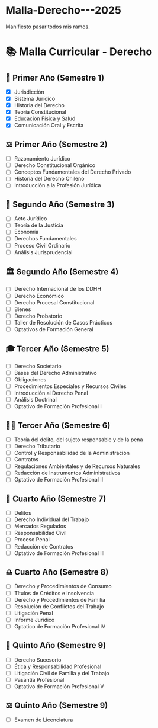 # Malla-Derecho---2025
Manifiesto pasar todos mis ramos.
# 📚 Malla Curricular - Derecho


## 🧩 Primer Año (Semestre 1)

- [X] Jurisdicción  
- [X] Sistema Jurídico  
- [X] Historia del Derecho 
- [X] Teoría Constitucional  
- [X] Educación Física y Salud
- [X] Comunicación Oral y Escrita 

## ⚖️ Primer Año (Semestre 2)

- [ ] Razonamiento Jurídico  
- [ ] Derecho Constitucional Orgánico  
- [ ] Conceptos Fundamentales del Derecho Privado  
- [ ] Historia del Derecho Chileno  
- [ ] Introducción a la Profesión Jurídica   

## 📘 Segundo Año (Semestre 3)

- [ ] Acto Jurídico
- [ ] Teoría de la Justicia  
- [ ] Economía  
- [ ] Derechos Fundamentales
- [ ] Proceso Civil Ordinario
- [ ] Análisis Jurisprudencial 

## 🏛️ Segundo Año (Semestre 4)

- [ ] Derecho Internacional de los DDHH
- [ ] Derecho Económico 
- [ ] Derecho Procesal Constitucional 
- [ ] Bienes
- [ ] Derecho Probatorio
- [ ] Taller de Resolución de Casos Prácticos
- [ ] Optativos de Formación General

## 🎓 Tercer Año (Semestre 5)

- [ ] Derecho Societario
- [ ] Bases del Derecho Administrativo 
- [ ] Obligaciones
- [ ] Procedimientos Especiales y Recursos Civiles
- [ ] Introducción al Derecho Penal
- [ ] Análisis Doctrinal
- [ ] Optativo de Formación Profesional I

## 👩‍⚖️ Tercer Año (Semestre 6) 
- [ ] Teoría del delito, del sujeto responsable y de la pena
- [ ] Derecho Tributario
- [ ] Control y Responsabilidad de la Administración
- [ ] Contratos
- [ ] Regulaciones Ambientales y de Recursos Naturales
- [ ] Redacción de Instrumentos Administrativos
- [ ] Optativo de Formación Profesional II
      
## 📂 Cuarto Año (Semestre 7) 
- [ ] Delitos
- [ ] Derecho Individual del Trabajo
- [ ] Mercados Regulados
- [ ] Responsabilidad Civil
- [ ] Proceso Penal
- [ ] Redacción de Contratos
- [ ] Optativo de Formación Profesional III

## ♎ Cuarto Año (Semestre 8) 
- [ ] Derecho y Procedimientos de Consumo
- [ ] Títulos de Créditos e Insolvencia
- [ ] Derecho y Procedimientos de Familia
- [ ] Resolución de Conflictos del Trabajo
- [ ] Litigación Penal
- [ ] Informe Jurídico
- [ ] Optatico de Formación Profesional IV

## 🔮 Quinto Año (Semestre 9) 
- [ ] Derecho Sucesorio
- [ ] Ética y Responsabilidad Profesional
- [ ] Litigación Civil de Familia y del Trabajo
- [ ] Pasantía Profesional
- [ ] Optativo de Formación Profesional V

## ⚖️ Quinto Año (Semestre 9) 
- [ ] Examen de Licenciatura
